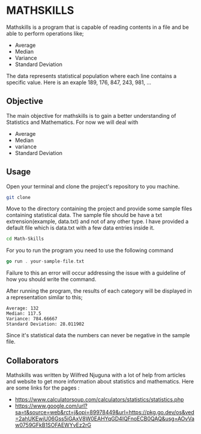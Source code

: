 # MATHSKILLS

Mathskills is a program that is capable of reading contents in a file and be able to perform operations like;
* Average
* Median
* Variance
* Standard Deviation

The data represents statistical population where each line contains a specific value. Here is an exaple
	189,
	176,
	847,
	243,
	981,
	...

## Objective
The main objective for mathskills is to gain a better understanding of Statistics and Mathematics.
For now we will deal with 
* Average
* Median
* variance
* Standard Deviation



## Usage
Open your terminal and clone the project's repository to you machine.
```bash
git clone
```

Move to the directory containing the project and provide some sample files containing statistical data.
The sample file should be have a txt extrension(example, data.txt) and not of any other type.
I have provided a default file which is data.txt with a few data entries inside it.


```bash
cd Math-Skills
```

For you to run the program you need to use the following command 
```go
go run . your-sample-file.txt
```
Failure to this an error will occur addressing the issue with a guideline of how you should write the command.
 
After running the program, the results of each category will be displayed in a representation similar to this;

```
Average: 132
Median: 117.5
Variance: 784.66667
Standard Deviation: 28.011902

```
Since it's statistical data the numbers can never be negative in the sample file.


## Collaborators
Mathskills was written by Wilfred Njuguna with a lot of help from articles and website to get more information about statistics and mathematics.
Here are some links for the pages :
* https://www.calculatorsoup.com/calculators/statistics/statistics.php
* https://www.google.com/url?sa=t&source=web&rct=j&opi=89978449&url=https://pkg.go.dev/os&ved=2ahUKEwiU06Gss5iGAxV8W0EAHYqGD4IQFnoECB0QAQ&usg=AOvVaw0759GFkB1SOFAEWYvEz2rG

